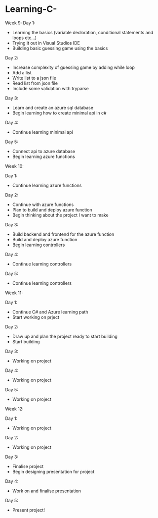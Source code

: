 # Learning-C-


Week 9:
  Day 1:
  - Learning the basics (variable decloration, conditional statements and loops etc...)
  - Trying it out in Visual Studios IDE
  - Building basic guessing game using the basics

  Day 2:
  - Increase complexity of guessing game by adding while loop
  - Add a list
  - Write list to a json file
  - Read list from json file
  - Include some validation with tryparse
    
  Day 3:
  - Learn and create an azure sql database
  - Begin learning how to create minimal api in c#

  Day 4:
  - Continue learning minimal api

  Day 5:
  - Connect api to azure database
  - Begin learning azure functions

Week 10:

  Day 1:
  - Continue learning azure functions

  Day 2:
  - Continue with azure functions
  - Plan to build and deploy azure function
  - Begin thinking about the project I want to make
    
  Day 3:
  - Build backend and frontend for the azure function
  - Build and deploy azure function
  - Begin learning controllers

  Day 4:
  - Continue learning controllers

  Day 5:
  - Continue learning controllers

Week 11:

  Day 1:
  - Continue C# and Azure learning path
  - Start working on prject

  Day 2:
  - Draw up and plan the project ready to start building
  - Start building

  Day 3:
  - Working on project

  Day 4:
  - Working on project

  Day 5: 
  - Working on project

Week 12:

  Day 1: 
  - Working on project

  Day 2:
  - Working on project

  Day 3:
  - Finalise project
  - Begin designing presentation for project

  Day 4:
  - Work on and finalise presentation

  Day 5:
  - Present project!
 
